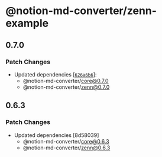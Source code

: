 # @notion-md-converter/zenn-example

## 0.7.0

### Patch Changes

- Updated dependencies [[`626a6b6`](https://github.com/salvage0707/notion-md-converter/commit/626a6b6cacbeb6ee72076ae7a596a760de33b26b)]:
  - @notion-md-converter/core@0.7.0
  - @notion-md-converter/zenn@0.7.0

## 0.6.3

### Patch Changes

- Updated dependencies [8d58039]
  - @notion-md-converter/core@0.6.3
  - @notion-md-converter/zenn@0.6.3

